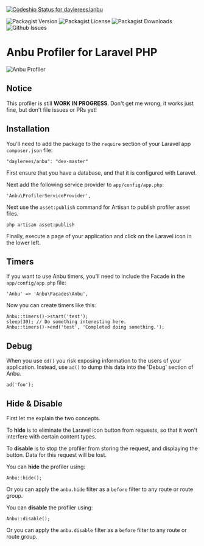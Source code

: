 [ ![Codeship Status for daylerees/anbu](https://www.codeship.io/projects/1657b700-1681-0132-af64-5ae52864a4c1/status?branch=master)](https://www.codeship.io/projects/33889)

![Packagist Version](http://img.shields.io/packagist/v/daylerees/anbu.svg?style=flat-square)
![Packagist License](http://img.shields.io/packagist/l/daylerees/anbu.svg?style=flat-square)
![Packagist Downloads](http://img.shields.io/packagist/dt/daylerees/anbu.svg?style=flat-square)
![Github Issues](http://img.shields.io/github/issues/daylerees/anbu.svg?style=flat-square)

# Anbu Profiler for Laravel PHP

![Anbu Profiler](https://raw.githubusercontent.com/daylerees/anbu/master/screenshot.png)

## Notice

This profiler is still **WORK IN PROGRESS**. Don't get me wrong, it works just fine, but don't file issues or PRs yet!

## Installation

You'll need to add the package to the `require` section of your Laravel app `composer.json` file:

    "daylerees/anbu": "dev-master"

First ensure that you have a database, and that it is configured with Laravel.

Next add the following service provider to `app/config/app.php`:

    'Anbu\ProfilerServiceProvider',

Next use the `asset:publish` command for Artisan to publish profiler asset files.

    php artisan asset:publish

Finally, execute a page of your application and click on the Laravel icon in the lower left.

## Timers

If you want to use Anbu timers, you'll need to include the Facade in the `app/config/app.php` file:

    'Anbu' => 'Anbu\Facades\Anbu',

Now you can create timers like this:

    Anbu::timers()->start('test');
    sleep(30); // Do something interesting here.
    Anbu::timers()->end('test', 'Completed doing something.');

## Debug

When you use `dd()` you risk exposing information to the users of your application. Instead, use `ad()` to dump this data into the 'Debug' section of Anbu.

    ad('foo');


## Hide & Disable

First let me explain the two concepts.

To **hide** is to eliminate the Laravel icon button from requests, so that it won't interfere with certain content types.

To **disable** is to stop the profiler from storing the request, and displaying the button. Data for this request will be lost.

You can **hide** the profiler using:

    Anbu::hide();

Or you can apply the `anbu.hide` filter as a `before` filter to any route or route group.

You can **disable** the profiler using:

    Anbu::disable();

Or you can apply the `anbu.disable` filter as a `before` filter to any route or route group.
